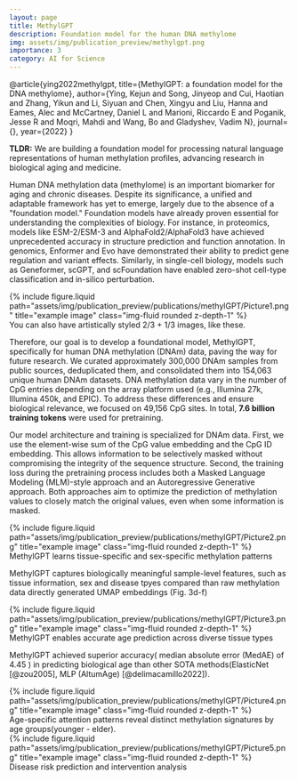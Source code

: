 ```yaml
---
layout: page
title: MethylGPT
description: Foundation model for the human DNA methylome
img: assets/img/publication_preview/methylgpt.png
importance: 3
category: AI for Science
---
```



@article{ying2022methylgpt,
    title={MethylGPT: a foundation model for the DNA methylome},
    author={Ying, Kejun and Song, Jinyeop and Cui, Haotian and Zhang, Yikun and Li, Siyuan and Chen, Xingyu and Liu, Hanna and Eames, Alec and McCartney, Daniel L and Marioni, Riccardo E and Poganik, Jesse R and Moqri, Mahdi and Wang, Bo and Gladyshev, Vadim N},
    journal={},
    year={2022}
}


**TLDR:** We are building a foundation model for processing natural language representations of human methylation profiles, advancing research in biological aging and medicine.

Human DNA methylation data (methylome) is an important biomarker for aging and chronic diseases. Despite its significance, a unified and adaptable framework has yet to emerge, largely due to the absence of a "foundation model." Foundation models have already proven essential for understanding the complexities of biology. For instance, in proteomics, models like ESM-2/ESM-3 and AlphaFold2/AlphaFold3 have achieved unprecedented accuracy in structure prediction and function annotation. In genomics, Enformer and Evo have demonstrated their ability to predict gene regulation and variant effects. Similarly, in single-cell biology, models such as Geneformer, scGPT, and scFoundation have enabled zero-shot cell-type classification and in-silico perturbation.

<div class="row justify-content-sm-center">
    <div class="col-sm-8 mt-3 mt-md-0">
        {% include figure.liquid path="assets/img/publication_preview/publications/methylGPT/Picture1.png" title="example image" class="img-fluid rounded z-depth-1" %}
    </div>
</div>
<div class="caption">
    You can also have artistically styled 2/3 + 1/3 images, like these.
</div>



Therefore, our goal is to develop a foundational model, MethylGPT, specifically for human DNA methylation (DNAm) data, paving the way for future research. We curated approximately 300,000 DNAm samples from public sources, deduplicated them, and consolidated them into 154,063 unique human DNAm datasets. DNA methylation data vary in the number of CpG entries depending on the array platform used (e.g., Illumina 27k, Illumina 450k, and EPIC). To address these differences and ensure biological relevance, we focused on 49,156 CpG sites. In total, **7.6 billion training tokens** were used for pretraining.

Our model architecture and training is specialized for DNAm data. First, we use the element-wise sum of the CpG value embedding and the CpG ID embedding. This allows information to be selectively masked without compromising the integrity of the sequence structure. Second, the training loss during the pretraining process includes both a Masked Language Modeling (MLM)-style approach and an Autoregressive Generative approach. Both approaches aim to optimize the prediction of methylation values to closely match the original values, even when some information is masked.




<div class="row justify-content-sm-center">
    <div class="col-sm-8 mt-3 mt-md-0">
        {% include figure.liquid path="assets/img/publication_preview/publications/methylGPT/Picture2.png" title="example image" class="img-fluid rounded z-depth-1" %}
    </div>
</div>
<div class="caption">
    MethylGPT learns tissue-specific and sex-specific methylation patterns
</div>



MethylGPT captures biologically meaningful sample-level features, such as tissue information, sex and disease tpyes compared than raw methylation data directly generated UMAP embeddings (Fig. 3d-f)

<div class="row justify-content-sm-center">
    <div class="col-sm-8 mt-3 mt-md-0">
        {% include figure.liquid path="assets/img/publication_preview/publications/methylGPT/Picture3.png" title="example image" class="img-fluid rounded z-depth-1" %}
    </div>
</div>
<div class="caption">
    MethylGPT enables accurate age prediction across diverse tissue types
</div>


MethylGPT achieved superior accuracy( median absolute error (MedAE) of 4.45 ) in predicting biological age than other SOTA methods(ElasticNet [@zou2005], MLP (AltumAge) [@delimacamillo2022]).


<div class="row justify-content-sm-center">
    <div class="col-sm-8 mt-3 mt-md-0">
        {% include figure.liquid path="assets/img/publication_preview/publications/methylGPT/Picture4.png" title="example image" class="img-fluid rounded z-depth-1" %}
    </div>
</div>
<div class="caption">
   Age-specific attention patterns reveal distinct methylation signatures by age groups(younger - elder).
</div>


<div class="row justify-content-sm-center">
    <div class="col-sm-8 mt-3 mt-md-0">
        {% include figure.liquid path="assets/img/publication_preview/publications/methylGPT/Picture5.png" title="example image" class="img-fluid rounded z-depth-1" %}
    </div>
</div>
<div class="caption">
    Disease risk prediction and intervention analysis
</div>



